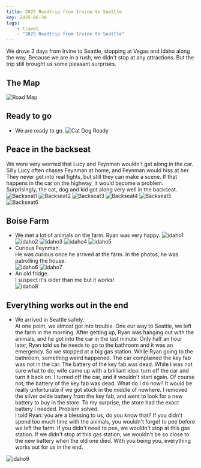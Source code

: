 ```yaml
---
title: 2025 Roadtrip from Irvine to Seattle
key: 2025-06-30
tags: 
    - travel
    - "2025 Roadtrip from Irvine to Seattle"
---
```

We drove 3 days from Irvine to Seattle, stopping at Vegas and Idaho along the way. Because we are in a rush, we didn't stop at any attractions.
But the trip still brought us some pleasant surprises.

## The Map
![Road Map](https://datadrivenway.com/media/2025_irvine_to_seattle/road_map.png)

## Ready to go    
- We are ready to go.
![Cat Dog Ready](https://datadrivenway.com/media/2025_irvine_to_seattle/get_ready_to_go.jpeg)


## Peace in the backseat 
We were very worried that Lucy and Feynman wouldn't get along in the car. Silly Lucy often chases Feynman at home, and Feynman would hiss at her.
They never get into real fights, but still they can make a scene. If that happens in the car on the highway, it would become a problem. Surprisingly, the cat, dog and kid got along very well in the backseat.  
![Backseat1](https://datadrivenway.com/media/2025_irvine_to_seattle/Lucy_Feynman_1.jpeg)
![Backseat2](https://datadrivenway.com/media/2025_irvine_to_seattle/Lucy_Feynman_2.jpeg)
![Backseat3](https://datadrivenway.com/media/2025_irvine_to_seattle/Lucy_Feynman_3.jpeg)
![Backseat4](https://datadrivenway.com/media/2025_irvine_to_seattle/Lucy_Feynman_4.jpeg)
![Backseat5](https://datadrivenway.com/media/2025_irvine_to_seattle/Lucy_standing_while_Feynman_napping.jpeg)
![Backseat6](https://datadrivenway.com/media/2025_irvine_to_seattle/Ryan_sleeping_on_Lucy.jpeg)



## Boise Farm 
- We met a lot of animals on the farm. Ryan was very happy. 
![idaho1](https://datadrivenway.com/media/2025_irvine_to_seattle/Idaho_cat.jpeg)
![idaho2](https://datadrivenway.com/media/2025_irvine_to_seattle/Idaho_chicken.jpeg)
![idaho3](https://datadrivenway.com/media/2025_irvine_to_seattle/Idaho_dog.jpeg)
![idaho4](https://datadrivenway.com/media/2025_irvine_to_seattle/Idaho_goat_and_chicken.jpeg)
![idaho5](https://datadrivenway.com/media/2025_irvine_to_seattle/Idaho_goats.jpeg)
- Curious Feynman.  
  He was curious once he arrived at the farm. In the photos, he was patrolling the house.  
![idaho6](https://datadrivenway.com/media/2025_irvine_to_seattle/Idaho_curious_Feynman_1.jpeg)
![idaho7](https://datadrivenway.com/media/2025_irvine_to_seattle/Idaho_curious_Feynman_2.jpeg)
- An old fridge.  
  I suspect it's older than me but it works!   
![idaho8](https://datadrivenway.com/media/2025_irvine_to_seattle/Idaho_old_fridge.jpeg)


## Everything works out in the end
- We arrived in Seattle safely.  
At one point, we almost got into trouble. One our way to Seattle, we left the farm in the morning. 
After getting up, Ryan was hanging out with the animals, and he got into the car in the last minute. 
Only half an hour later, Ryan told us he needs to go to the bathroom and it was an emergency. So we stopped at a big gas station. 
While Ryan going to the bathroom, something weird happened. The car complained the key fab was not in the car. 
The battery of the key fab was dead. While I was not sure what to do, wife came up with a brilliant idea: 
turn off the car and turn it back on. I turned off the car, and it wouldn't start again. Of course not, 
the battery of the key fab was dead. What do I do now? It would be really unfortunate if we got stuck in the middle of nowhere. 
I removed the silver oxide battery from the key fab, and went to look for a new battery to buy in the store.
To my surprise, the store had the exact battery I needed. Problem solved.   
I told Ryan: you are a blessing to us, do you know that? If you didn't spend too much time with the animals, 
you wouldn't forget to pee before we left the farm. If you didn't need to pee, 
we wouldn't stop at this gas station. If we didn't stop at this gas station, 
we wouldn't be so close to the new battery when the old one died. 
With you being you, everything works out for us in the end.

![idaho9](https://datadrivenway.com/media/2025_irvine_to_seattle/Seattle_ocean_view.jpeg)
